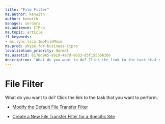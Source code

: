 ```yaml
---
title: "File Filter"
ms.author: kenwith
author: kenwith
manager: serdars
ms.audience: ITPro
ms.topic: article
f1_keywords:
- ms.lync.lscp.ImpFileMain
ms.prod: skype-for-business-itpro
localization_priority: Normal
ms.assetid: 6178d9e5-a919-4a7d-9633-d5f155556306
description: "What do you want to do? Click the link to the task that you want to perform."
---
```


# File Filter
 
What do you want to do? Click the link to the task that you want to perform.
  
- [Modify the Default File Transfer Filter](http://technet.microsoft.com/library/791774a2-0bb6-4b5b-aeb0-ff69abb170f4.aspx)
    
- [Create a New File Transfer Filter for a Specific Site](http://technet.microsoft.com/library/d0006487-5217-491c-b730-e6c551cd9825.aspx)
    
 

